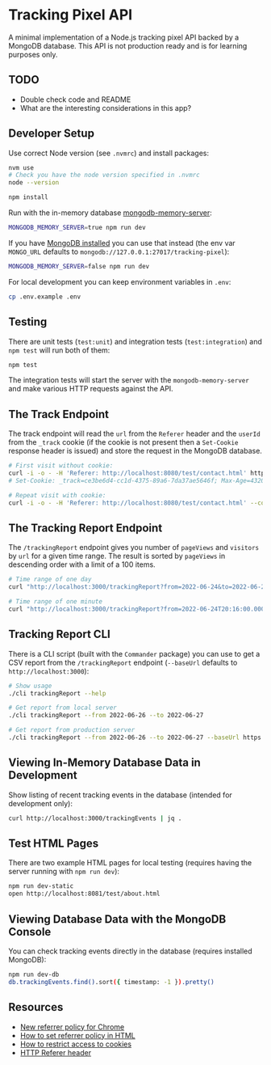 # Tracking Pixel API

A minimal implementation of a Node.js tracking pixel API backed by a MongoDB database. This API is not production ready and is for learning purposes only.

## TODO

* Double check code and README
* What are the interesting considerations in this app?

## Developer Setup

Use correct Node version (see `.nvmrc`) and install packages:

```sh
nvm use
# Check you have the node version specified in .nvmrc
node --version

npm install
```

Run with the in-memory database [mongodb-memory-server](https://github.com/nodkz/mongodb-memory-server):

```sh
MONGODB_MEMORY_SERVER=true npm run dev
```

If you have [MongoDB installed](https://www.mongodb.com/docs/manual/tutorial/install-mongodb-on-os-x/) you can use that instead (the env var `MONGO_URL` defaults to `mongodb://127.0.0.1:27017/tracking-pixel`):

```sh
MONGODB_MEMORY_SERVER=false npm run dev
```

For local development you can keep environment variables in `.env`:

```sh
cp .env.example .env
```

## Testing

There are unit tests (`test:unit`) and integration tests (`test:integration`) and `npm test` will run both of them:

```sh
npm test
```

The integration tests will start the server with the `mongodb-memory-server` and make various HTTP requests against the API.

## The Track Endpoint

The track endpoint will read the `url` from the `Referer` header and the `userId` from the `_track` cookie (if the cookie is not present then a `Set-Cookie` response header is issued) and store the request in the MongoDB database.

```sh
# First visit without cookie:
curl -i -o - -H 'Referer: http://localhost:8080/test/contact.html' http://localhost:3000/track
# Set-Cookie: _track=ce3be6d4-cc1d-4375-89a6-7da37ae5646f; Max-Age=43200; Path=/; Expires=Sat, 25 Jun 2022 02:31:06 GMT; HttpOnly

# Repeat visit with cookie:
curl -i -o - -H 'Referer: http://localhost:8080/test/contact.html' --cookie "_track=ce3be6d4-cc1d-4375-89a6-7da37ae5646f" -o /dev/null http://localhost:3000/track
```

## The Tracking Report Endpoint

The `/trackingReport` endpoint gives you number of `pageViews` and `visitors` by `url` for a given time range. The result is sorted by `pageViews` in descending order with a limit of a 100 items.

```sh
# Time range of one day
curl "http://localhost:3000/trackingReport?from=2022-06-24&to=2022-06-25" | jq .

# Time range of one minute
curl "http://localhost:3000/trackingReport?from=2022-06-24T20:16:00.000Z&to=2022-06-24T20:17:00.000Z" | jq .
```

## Tracking Report CLI

There is a CLI script (built with the `Commander` package) you can use to get a CSV report from the `/trackingReport` endpoint (`--baseUrl` defaults to `http://localhost:3000`):

```sh
# Show usage
./cli trackingReport --help

# Get report from local server
./cli trackingReport --from 2022-06-26 --to 2022-06-27

# Get report from production server
./cli trackingReport --from 2022-06-26 --to 2022-06-27 --baseUrl https://url.of.production.tracking.api
```

## Viewing In-Memory Database Data in Development

Show listing of recent tracking events in the database (intended for development only):

```sh
curl http://localhost:3000/trackingEvents | jq .
```

## Test HTML Pages

There are two example HTML pages for local testing (requires having the server running with `npm run dev`):

```sh
npm run dev-static
open http://localhost:8081/test/about.html
```

## Viewing Database Data with the MongoDB Console

You can check tracking events directly in the database (requires installed MongoDB):

```sh
npm run dev-db
db.trackingEvents.find().sort({ timestamp: -1 }).pretty()
```

## Resources

* [New referrer policy for Chrome](https://developer.chrome.com/blog/referrer-policy-new-chrome-default/#:~:text=%23%20What%20does%20this%20change%20mean,the%20path%20and%20query%20string.)
* [How to set referrer policy in HTML](https://developer.mozilla.org/en-US/docs/Web/HTTP/Headers/Referrer-Policy#integration_with_html)
* [How to restrict access to cookies](https://developer.mozilla.org/en-US/docs/Web/HTTP/Cookies#restrict_access_to_cookies)
* [HTTP Referer header](https://developer.mozilla.org/en-US/docs/Web/HTTP/Headers/Referer)
